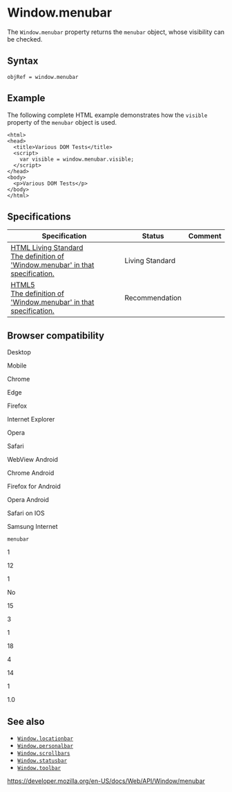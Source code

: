 Window.menubar
==============

The `Window.menubar` property returns the `menubar` object, whose visibility can be checked.

Syntax
------

    objRef = window.menubar

Example
-------

The following complete HTML example demonstrates how the `visible` property of the `menubar` object is used.

    <html>
    <head>
      <title>Various DOM Tests</title>
      <script>
        var visible = window.menubar.visible;
      </script>
    </head>
    <body>
      <p>Various DOM Tests</p>
    </body>
    </html>

Specifications
--------------

<table><thead><tr class="header"><th>Specification</th><th>Status</th><th>Comment</th></tr></thead><tbody><tr class="odd"><td><a href="https://html.spec.whatwg.org/multipage/browsers.html#dom-window-menubar">HTML Living Standard<br />
<span class="small">The definition of 'Window.menubar' in that specification.</span></a></td><td><span class="spec-living">Living Standard</span></td><td></td></tr><tr class="even"><td><a href="https://www.w3.org/TR/html52/browsers.html#dom-window-menubar">HTML5<br />
<span class="small">The definition of 'Window.menubar' in that specification.</span></a></td><td><span class="spec-rec">Recommendation</span></td><td></td></tr></tbody></table>

Browser compatibility
---------------------

Desktop

Mobile

Chrome

Edge

Firefox

Internet Explorer

Opera

Safari

WebView Android

Chrome Android

Firefox for Android

Opera Android

Safari on IOS

Samsung Internet

`menubar`

1

12

1

No

15

3

1

18

4

14

1

1.0

See also
--------

-   [`Window.locationbar`](locationbar)
-   [`Window.personalbar`](personalbar)
-   [`Window.scrollbars`](scrollbars)
-   [`Window.statusbar`](statusbar)
-   [`Window.toolbar`](toolbar)

<a href="https://developer.mozilla.org/en-US/docs/Web/API/Window/menubar" class="_attribution-link">https://developer.mozilla.org/en-US/docs/Web/API/Window/menubar</a>
